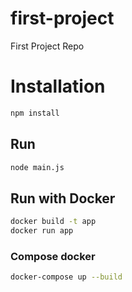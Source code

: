 # first-project
First Project Repo

# Installation
```bash
npm install
```

## Run 
```bash
node main.js
```

## Run with Docker
```bash
docker build -t app
docker run app
```

### Compose docker
```bash
docker-compose up --build
```